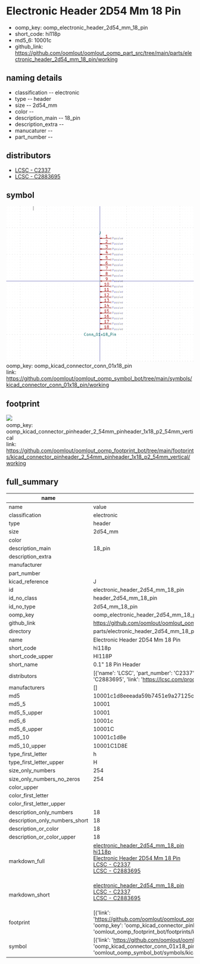 # Electronic Header 2D54 Mm 18 Pin

  
* oomp_key: oomp_electronic_header_2d54_mm_18_pin 
* short_code: hi118p
* md5_6: 10001c  
* github_link: https://github.com/oomlout/oomlout_oomp_part_src/tree/main/parts/electronic_header_2d54_mm_18_pin/working  
## naming details
* classification -- electronic
* type -- header
* size -- 2d54_mm
* color -- 
* description_main -- 18_pin
* description_extra -- 
* manucaturer -- 
* part_number -- 

## distributors
* [LCSC - C2337](https://lcsc.com/product-detail/C2337.html)   
* [LCSC - C2883695](https://lcsc.com/product-detail/C2883695.html)   


## symbol

![](symbol/0/working/working_600.png)  
oomp_key: oomp_kicad_connector_conn_01x18_pin  
link: https://github.com/oomlout/oomlout_oomp_symbol_bot/tree/main/symbols/kicad_connector_conn_01x18_pin/working  

## footprint

![](footprint/0/working/working_600.png)  
oomp_key: oomp_kicad_connector_pinheader_2_54mm_pinheader_1x18_p2_54mm_vertical  
link: https://github.com/oomlout/oomlout_oomp_footprint_bot/tree/main/footprints/kicad_connector_pinheader_2_54mm_pinheader_1x18_p2_54mm_vertical/working  

## full_summary
| name | value | 
| --- | --- | 
| name | value | 
| classification | electronic | 
| type | header | 
| size | 2d54_mm | 
| color |  | 
| description_main | 18_pin | 
| description_extra |  | 
| manufacturer |  | 
| part_number |  | 
| kicad_reference | J | 
| id | electronic_header_2d54_mm_18_pin | 
| id_no_class | header_2d54_mm_18_pin | 
| id_no_type | 2d54_mm_18_pin | 
| oomp_key | oomp_electronic_header_2d54_mm_18_pin | 
| github_link | https://github.com/oomlout/oomlout_oomp_part_src/tree/main/parts/electronic_header_2d54_mm_18_pin/working | 
| directory | parts/electronic_header_2d54_mm_18_pin | 
| name | Electronic Header 2D54 Mm 18 Pin | 
| short_code | hi118p | 
| short_code_upper | HI118P | 
| short_name | 0.1" 18 Pin Header | 
| distributors | [{'name': 'LCSC', 'part_number': 'C2337', 'link': 'https://lcsc.com/product-detail/C2337.html', 'id': 'distributor_lcsc'}, {'name': 'LCSC', 'part_number': 'C2883695', 'link': 'https://lcsc.com/product-detail/C2883695.html', 'id': 'distributor_lcsc'}] | 
| manufacturers | [] | 
| md5 | 10001c1d8eeeada59b7451e9a27125ca | 
| md5_5 | 10001 | 
| md5_5_upper | 10001 | 
| md5_6 | 10001c | 
| md5_6_upper | 10001C | 
| md5_10 | 10001c1d8e | 
| md5_10_upper | 10001C1D8E | 
| type_first_letter | h | 
| type_first_letter_upper | H | 
| size_only_numbers | 254 | 
| size_only_numbers_no_zeros | 254 | 
| color_upper |  | 
| color_first_letter |  | 
| color_first_letter_upper |  | 
| description_only_numbers | 18 | 
| description_only_numbers_short | 18 | 
| description_or_color | 18 | 
| description_or_color_upper | 18 | 
| markdown_full | [electronic_header_2d54_mm_18_pin](https://github.com/oomlout/oomlout_oomp_part_src/tree/main/parts/electronic_header_2d54_mm_18_pin/working)<br>[hi118p](https://github.com/oomlout/oomlout_oomp_part_src/tree/main/parts/electronic_header_2d54_mm_18_pin/working)<br>[Electronic Header 2D54 Mm 18 Pin](https://github.com/oomlout/oomlout_oomp_part_src/tree/main/parts/electronic_header_2d54_mm_18_pin/working)<br>[LCSC - C2337<br>](https://lcsc.com/product-detail/C2337.html)[LCSC - C2883695<br>](https://lcsc.com/product-detail/C2883695.html)<br> | 
| markdown_short | [electronic_header_2d54_mm_18_pin](https://github.com/oomlout/oomlout_oomp_part_src/tree/main/parts/electronic_header_2d54_mm_18_pin/working)<br>[LCSC - C2337<br>](https://lcsc.com/product-detail/C2337.html)[LCSC - C2883695<br>](https://lcsc.com/product-detail/C2883695.html)<br> | 
| footprint | [{'link': 'https://github.com/oomlout/oomlout_oomp_footprint_bot/tree/main/foootprntss/kicad_connector_pinheader_2_54mm_pinheader_1x18_p2_54mm_vertical', 'oomp_key': 'oomp_kicad_connector_pinheader_2_54mm_pinheader_1x18_p2_54mm_vertical', 'directory': 'oomlout_oomp_footprint_bot/footprints/kicad_connector_pinheader_2_54mm_pinheader_1x18_p2_54mm_vertical//working/working.kicad_mod'}] | 
| symbol | [{'link': 'https://github.com/oomlout/oomlout_oomp_symbol_bot/tree/main/symbols/kicad_connector_conn_01x18_pin', 'oomp_key': 'oomp_kicad_connector_conn_01x18_pin', 'directory': 'oomlout_oomp_symbol_bot/symbols/kicad_connector_conn_01x18_pin//working/working.kicad_sym'}] | 
